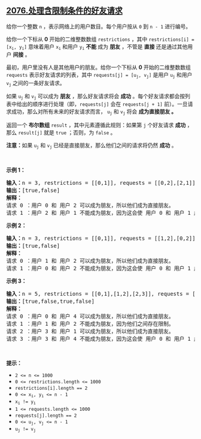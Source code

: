 ## [2076.处理含限制条件的好友请求](https://leetcode.cn/problems/process-restricted-friend-requests/)
<p>给你一个整数 <code>n</code> ，表示网络上的用户数目。每个用户按从 <code>0</code> 到 <code>n - 1</code> 进行编号。</p>

<p>给你一个下标从 <strong>0</strong> 开始的二维整数数组 <code>restrictions</code> ，其中 <code>restrictions[i] = [x<sub>i</sub>, y<sub>i</sub>]</code> 意味着用户 <code>x<sub>i</sub></code> 和用户 <code>y<sub>i</sub></code> <strong>不能</strong> 成为 <strong>朋友</strong> ，不管是 <strong>直接</strong> 还是通过其他用户 <strong>间接</strong> 。</p>

<p>最初，用户里没有人是其他用户的朋友。给你一个下标从 <strong>0</strong> 开始的二维整数数组 <code>requests</code> 表示好友请求的列表，其中 <code>requests[j] = [u<sub>j</sub>, v<sub>j</sub>]</code> 是用户 <code>u<sub>j</sub></code> 和用户 <code>v<sub>j</sub></code> 之间的一条好友请求。</p>

<p>如果 <code>u<sub>j</sub></code> 和 <code>v<sub>j</sub></code> 可以成为 <strong>朋友</strong> ，那么好友请求将会 <strong>成功</strong> 。每个好友请求都会按列表中给出的顺序进行处理（即，<code>requests[j]</code> 会在 <code>requests[j + 1]</code> 前）。一旦请求成功，那么对所有未来的好友请求而言， <code>u<sub>j</sub></code> 和 <code>v<sub>j</sub></code> 将会 <strong>成为直接朋友 。</strong></p>

<p>返回一个 <strong>布尔数组</strong> <code>result</code> ，其中元素遵循此规则：如果第 <code>j</code> 个好友请求 <strong>成功</strong><em> </em>，那么 <code>result[j]</code><em> </em>就是<em> </em><code>true</code><em> </em>；否则，为<em> </em><code>false</code> 。</p>

<p><strong>注意：</strong>如果 <code>u<sub>j</sub></code> 和 <code>v<sub>j</sub></code> 已经是直接朋友，那么他们之间的请求将仍然&nbsp;<strong>成功</strong> 。</p>

<p>&nbsp;</p>

<p><strong>示例 1：</strong></p>

<pre>
<strong>输入：</strong>n = 3, restrictions = [[0,1]], requests = [[0,2],[2,1]]
<strong>输出：</strong>[true,false]
<strong>解释：
</strong>请求 0 ：用户 0 和 用户 2 可以成为朋友，所以他们成为直接朋友。 
请求 1 ：用户 2 和 用户 1 不能成为朋友，因为这会使 用户 0 和 用户 1 成为间接朋友 (1--2--0) 。
</pre>

<p><strong>示例 2：</strong></p>

<pre>
<strong>输入：</strong>n = 3, restrictions = [[0,1]], requests = [[1,2],[0,2]]
<strong>输出：</strong>[true,false]
<strong>解释：</strong>
请求 0 ：用户 1 和 用户 2 可以成为朋友，所以他们成为直接朋友。 
请求 1 ：用户 0 和 用户 2 不能成为朋友，因为这会使 用户 0 和 用户 1 成为间接朋友 (0--2--1) 。
</pre>

<p><strong>示例 3：</strong></p>

<pre>
<strong>输入：</strong>n = 5, restrictions = [[0,1],[1,2],[2,3]], requests = [[0,4],[1,2],[3,1],[3,4]]
<strong>输出：</strong>[true,false,true,false]
<strong>解释：
</strong>请求 0 ：用户 0 和 用户 4 可以成为朋友，所以他们成为直接朋友。 
请求 1 ：用户 1 和 用户 2 不能成为朋友，因为他们之间存在限制。
请求 2 ：用户 3 和 用户 1 可以成为朋友，所以他们成为直接朋友。 
请求 3 ：用户 3 和 用户 4 不能成为朋友，因为这会使 用户 0 和 用户 1 成为间接朋友 (0--4--3--1) 。
</pre>

<p>&nbsp;</p>

<p><strong>提示：</strong></p>

<ul>
	<li><code>2 &lt;= n &lt;= 1000</code></li>
	<li><code>0 &lt;= restrictions.length &lt;= 1000</code></li>
	<li><code>restrictions[i].length == 2</code></li>
	<li><code>0 &lt;= x<sub>i</sub>, y<sub>i</sub> &lt;= n - 1</code></li>
	<li><code>x<sub>i</sub> != y<sub>i</sub></code></li>
	<li><code>1 &lt;= requests.length &lt;= 1000</code></li>
	<li><code>requests[j].length == 2</code></li>
	<li><code>0 &lt;= u<sub>j</sub>, v<sub>j</sub> &lt;= n - 1</code></li>
	<li><code>u<sub>j</sub> != v<sub>j</sub></code></li>
</ul>
